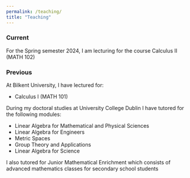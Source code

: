 ```yaml
---
permalink: /teaching/
title: "Teaching"
---
```

### Current
For the Spring semester 2024, I am lecturing for the course Calculus II (MATH 102)

### Previous
At Bilkent University, I have lectured for:
- Calculus I (MATH 101)

During my doctoral studies at University College Dublin I have tutored for the following modules:
- Linear Algebra for Mathematical and Physical Sciences
- Linear Algebra for Engineers
- Metric Spaces
- Group Theory and Applications
- Linear Algebra for Science

I also tutored for Junior Mathematical Enrichment which consists of advanced mathematics classes for secondary school students
